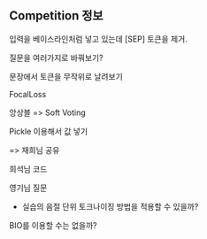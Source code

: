 ## Competition 정보
입력을 베이스라인처럼 넣고 있는데 [SEP] 토큰을 제거.

질문을 여러가지로 바꿔보기?

문장에서 토큰을 무작위로 날려보기

FocalLoss

앙상블 =>  Soft Voting

Pickle 이용해서 값 넣기

=> 재희님 공유

희석님 코드 

영기님 질문
- 실습의 음절 단위 토크나이징 방법을 적용할 수 있을까?

BIO를 이용할 수는 없을까?
